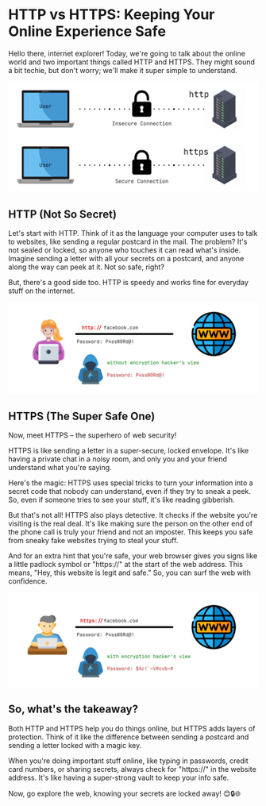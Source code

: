 # HTTP vs HTTPS: Keeping Your Online Experience Safe

Hello there, internet explorer! Today, we're going to talk about the online world and two important things called HTTP and HTTPS. They might sound a bit techie, but don't worry; we'll make it super simple to understand.

![HTTP vs HTTPS Example](../Assets/Quick%20Reference/HTTPvsHTTPS/SecurevsUnsecureConnection.jpg)

## HTTP (Not So Secret)

Let's start with HTTP. Think of it as the language your computer uses to talk to websites, like sending a regular postcard in the mail. The problem? It's not sealed or locked, so anyone who touches it can read what's inside. Imagine sending a letter with all your secrets on a postcard, and anyone along the way can peek at it. Not so safe, right?

But, there's a good side too. HTTP is speedy and works fine for everyday stuff on the internet.

![http example](../Assets/Quick%20Reference/HTTPvsHTTPS/HTTP.jpg)

## HTTPS (The Super Safe One)

Now, meet HTTPS – the superhero of web security!

HTTPS is like sending a letter in a super-secure, locked envelope. It's like having a private chat in a noisy room, and only you and your friend understand what you're saying.

Here's the magic: HTTPS uses special tricks to turn your information into a secret code that nobody can understand, even if they try to sneak a peek. So, even if someone tries to see your stuff, it's like reading gibberish.

But that's not all! HTTPS also plays detective. It checks if the website you're visiting is the real deal. It's like making sure the person on the other end of the phone call is truly your friend and not an imposter. This keeps you safe from sneaky fake websites trying to steal your stuff.

And for an extra hint that you're safe, your web browser gives you signs like a little padlock symbol or "https://" at the start of the web address. This means, "Hey, this website is legit and safe." So, you can surf the web with confidence.

![https example](../Assets/Quick%20Reference/HTTPvsHTTPS/HTTPS.jpg)

## So, what's the takeaway?

Both HTTP and HTTPS help you do things online, but HTTPS adds layers of protection. Think of it like the difference between sending a postcard and sending a letter locked with a magic key.

When you're doing important stuff online, like typing in passwords, credit card numbers, or sharing secrets, always check for "https://" in the website address. It's like having a super-strong vault to keep your info safe.

Now, go explore the web, knowing your secrets are locked away! 😊🔒🌐
